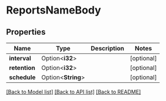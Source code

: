 # ReportsNameBody

## Properties

Name | Type | Description | Notes
------------ | ------------- | ------------- | -------------
**interval** | Option<**i32**> |  | [optional]
**retention** | Option<**i32**> |  | [optional]
**schedule** | Option<**String**> |  | [optional]

[[Back to Model list]](../README.md#documentation-for-models) [[Back to API list]](../README.md#documentation-for-api-endpoints) [[Back to README]](../README.md)


